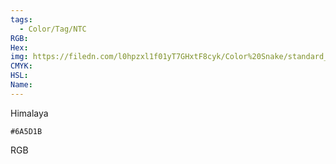 ```yaml
---
tags:
  - Color/Tag/NTC
RGB:
Hex:
img: https://filedn.com/l0hpzxl1f01yT7GHxtF8cyk/Color%20Snake/standard_csv_to_svg//6A5D1B.svg
CMYK:
HSL:
Name:
---
```

Himalaya
```palette
#6A5D1B
```
RGB
